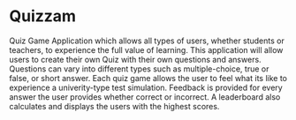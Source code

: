 # Quizzam
Quiz Game Application which allows all types of users, whether students or teachers, to experience the full value of learning.
This application will allow users to create their own Quiz with their own questions and answers. Questions can vary into different types such as multiple-choice, true or false, or short answer.
Each quiz game allows the user to feel what its like to experience a univerity-type test simulation. Feedback is provided for every answer the user provides whether correct or incorrect. 
A leaderboard also calculates and displays the users with the highest scores.
